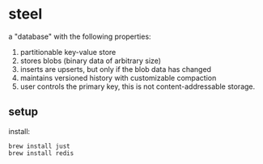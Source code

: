 # steel

a "database" with the following properties:
1. partitionable key-value store
2. stores blobs (binary data of arbitrary size)
3. inserts are upserts, but only if the blob data has changed
4. maintains versioned history with customizable compaction
5. user controls the primary key, this is not content-addressable storage.

## setup
install:
```
brew install just
brew install redis
```

